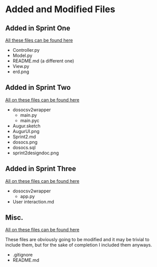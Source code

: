 # Added and Modified Files

## Added in Sprint One
[All these files can be found here](https://github.com/computationalmystic/augur-group13/tree/master/sprint1)
- Controller.py
- Model.py
- README.md (a different one)
- View.py
- erd.png

## Added in Sprint Two
[All on these files can be found here](https://github.com/computationalmystic/augur-group13/tree/master/sprint2)
- dosocsv2wrapper
	- main.py
	- main.pyc
- Augur.sketch
- AugurUI.png
- Sprint2.md
- dosocs.png
- dosocs.sql
- sprint2designdoc.png

## Added in Sprint Three
[All on these files can be found here](https://github.com/computationalmystic/augur-group13/tree/master/sprint3)
- dosocsv2wrapper
	- app.py
- User interaction.md

## Misc.
[All on these files can be found here](https://github.com/computationalmystic/augur-group13)

These files are obviously going to be modified and it may be trivial to include them, but for the sake of completion I included them anyways.

- .gitignore
- README.md

